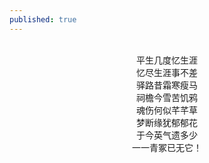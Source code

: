```yaml
---
published: true
---
```


<br>
<div style="text-align:center;">
平生几度忆生涯
<br>
忆尽生涯事不差
<br>
驿路昔霜寒瘦马
<br> 
祠檐今雪苦饥鸦
<br>
魂伤何似芊芊草
<br> 
梦断缘犹郁郁花
<br>
于今英气遗多少
<br> 
一一青冢已无它！
</div>
